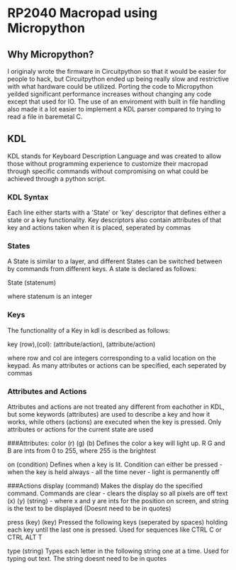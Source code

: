 # RP2040 Macropad using Micropython
## Why Micropython?
I originaly wrote the firmware in Circuitpython so that it would be easier for people to hack, but Circuitpython ended up being really slow and restrictive with what hardware could be utilized. Porting the code to Micropython yeilded significant performance increases without changing any code except that used for IO. The use of an enviroment with built in file handling also made it a lot easier to implement a KDL parser compared to trying to read a file in baremetal C.

## KDL
KDL stands for Keyboard Description Language and was created to allow those without programming experience to customize their macropad through specific commands without compromising on what could be achieved through a python script.

### KDL Syntax
Each line either starts with a 'State' or 'key' descriptor that defines either a state or a key functionality. Key descriptors also contain attributes of that key and actions taken when it is placed, seperated by commas

### States
A State is similar to a layer, and different States can be switched between by commands from different keys. A state is declared as follows:

State (statenum)

where statenum is an integer

### Keys
The functionality of a Key in kdl is described as follows:

key (row),(col): (attribute/action), (attribute/action)

where row and col are integers corresponding to a valid location on the keypad. As many attributes or actions can be specified, each seperated by commas

### Attributes and Actions
Attributes and actions are not treated any different from eachother in KDL, but some keywords (attributes) are used to describe a key and how it works, while others (actions) are executed when the key is pressed. Only attributes or actions for the current state are used

###Attributes:
color (r) (g) (b)
Defines the color a key will light up. R G and B are ints from 0 to 255, where 255 is the brightest

on (condition)
Defines when a key is lit. Condition can either be
pressed - when the key is held
always - all the time
never - light is permanently off

###Actions
display (command)
Makes the display do the specified command. Commands are
clear - clears the display so all pixels are off
text (x) (y) (string) - where x and y are ints for the position on screen, and string is the text to be displayed (Doesnt need to be in quotes)

press (key) (key)
Pressed the following keys (seperated by spaces) holding each key until the last one is pressed. Used for sequences like CTRL C or CTRL ALT T

type (string)
Types each letter in the following string one at a time. Used for typing out text. The string doesnt need to be in quotes
